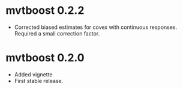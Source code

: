 # mvtboost 0.2.2
- Corrected biased estimates for covex with continuous responses. Required a small correction factor.

# mvtboost 0.2.0

- Added vignette
- First stable release.